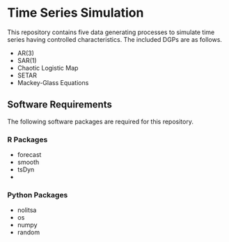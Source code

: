 # Time Series Simulation

This repository contains five data generating processes to simulate time series having controlled characteristics. The included DGPs are as follows.

* AR(3)
* SAR(1)
* Chaotic Logistic Map
* SETAR
* Mackey-Glass Equations

## Software Requirements ##

The following software packages are required for this repository.

### R Packages
* forecast
* smooth
* tsDyn
* 

### Python Packages
* nolitsa
* os
* numpy
* random
